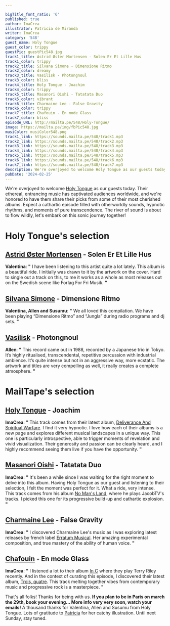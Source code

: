 ```yaml
---

bigTitle_font_ratio: '6'
published: true
author: ImaCrea
illustrator: Patricia de Miranda
writer: ImaCrea
category: '548'
guest_name: Holy Tongue
guest_color: trippy
guestPic: guestPic548.jpg
track1_title: Astrid Øster Mortensen - Solen Er Et Lille Hus
track1_color: trippy
track2_title: Silvana Simone - Dimensione Ritmo
track2_color: dreamy
track3_title: Vasilisk - Photongnoul
track3_color: bliss
track4_title: Holy Tongue - Joachim
track4_color: trippy
track5_title: Masanori Oishi - Tatatata Duo
track5_color: vibrant
track6_title: Charmaine Lee - False Gravity
track6_color: trippy
track7_title: Chafouin - En mode Glass
track7_color: bliss
episode_URL: http://mailta.pe/548/Holy-Tongue/
image: https://mailta.pe/img/fbPic548.jpg
musiColor: musiColor548.png
track1_link: https://sounds.mailta.pe/548/track1.mp3
track2_link: https://sounds.mailta.pe/548/track2.mp3
track3_link: https://sounds.mailta.pe/548/track3.mp3
track4_link: https://sounds.mailta.pe/548/track4.mp3
track5_link: https://sounds.mailta.pe/548/track5.mp3
track6_link: https://sounds.mailta.pe/548/track6.mp3
track7_link: https://sounds.mailta.pe/548/track7.mp3
description: We're overjoyed to welcome Holy Tongue as our guests today. Their ethereal, entrancing music has captivated audiences worldwide, and we're honored to have them share their picks from some of their most cherished albums. Expect a cathartic episode filled with otherworldly sounds, hypnotic rhythms, and moments of pure transcendence. The river of sound is about to flow wildly, let's embark on this sonic journey together!
pubDate: '2024-02-25'
---
```


We're overjoyed to welcome [Holy Tongue](https://amidahrecords.bandcamp.com/album/deliveTongue) as our guests 
today. Their ethereal, entrancing music has captivated audiences worldwide, and we're honored to have them share their picks from some of their most cherished albums. Expect a cathartic episode filled with otherworldly sounds, hypnotic rhythms, and moments of pure transcendence. The river of sound is about to flow wildly, let's embark on this sonic journey together!


# Holy Tongue's selection

## [Astrid Øster Mortensen](https://astridostermortensen.bandcamp.com/album/gro-mig-en-blomst) - Solen Er Et Lille Hus

**Valentina**: **"** I have been listening to this artist quite a lot lately. This album is a beautiful ride. I initially was drawn to it by the artwork on the cover. Hard to single out a track on this, to me it works as a whole as most releases out on the Swedish scene like Forlag For Fri Musik. **"** 

## [Silvana Simone](https://ultimotango.bandcamp.com/album/ritmiche-italiane) - Dimensione Ritmo

**Valentina, Allen and Susumu**: **"** We all loved this compilation. We have been playing “Dimensione Ritmo” and “Jungla” during radio programs and dj sets. **"** 

## [Vasilisk](https://steinklangindustries.bandcamp.com/album/sk78-vasilisk-mkwaju-2014) - Photongnoul

**Allen**: **"** This record came out in 1988, recorded by a Japanese trio in Tokyo. It’s highly ritualised, transcendental, repetitive percussion with industrial ambience. It’s quite intense but not in an aggressive way, more ecstatic. The artwork and titles are very compelling as well, it really creates a complete atmosphere. **"** 

# MailTape's selection

## [Holy Tongue](https://amidahrecords.bandcamp.com/album/deliveTongue) - Joachim

**ImaCrea**: **"** This track comes from their latest album, [Deliverance And Spiritual Warfare](https://amidahrecords.bandcamp.com/album/delivWarfare). I find it very hypnotic. I love how each of their albums is a new page and explores different musical landscapes in a unique way. This one is particularly introspective, able to trigger moments of revelation and vivid visualization. Their generosity and passion can be clearly heard, and I highly recommend seeing them live if you have the opportunity. **"** 

## [Masanori Oishi](http://www.m-oishi.com) - Tatatata Duo

**ImaCrea**: **"** It's been a while since I was waiting for the right moment to delve into this album. Having Holy Tongue as our guest and listening to their selection, I felt the moment was perfect for it. What a ride, very intense. This track comes from his album [No Man's 
Land](https://tower.jp/item/3879763/NO-MAN'S-LAND-MasanLand), where he plays JacobTV's tracks. I picked this one for its progressive build-up and cathartic explosion. **"** 

## [Charmaine Lee](https://erratum.bandcamp.com/album/knvf) - False Gravity

**ImaCrea**: **"** I discovered Charmaine Lee's music as I was exploring latest releases by french label [Erratum Musical](https://erratum.bandcamp.com/). Her amazing experimental composition, and true mastery of the ability of human voice. **"** 

## [Chafouin](https://chafouin.bandcamp.com/album/trois-quatre) - En mode Glass

**ImaCrea**: **"** I listened a lot to their album [In C](https://chafouin.bandcamp.com/album/in-c-3) where they play Terry Riley recently. And in the context of curating this episode, I discovered their latest album, [Trois, quatre](https://chafouin.bandcamp.com/album/trois-quatre). This track melting together vibes from contemporary music and progressive rock is a masterpiece. **"** 

That's all folks! Thanks for being with us. **If you plan to be in Paris on march the 29th, book your evening... More info very very soon, watch your emails!** A thousand thanks for Valentina, Allen and Susumu from Holy Tongue. Lots of gratitude to [Patricia](https://www.instagram.com/olharesfuturos/) for her catchy illustration. Until next Sunday, stay tuned.
